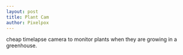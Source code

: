```yaml
---
layout: post
title: Plant Cam
author: Pixelpox
---
```


cheap timelapse camera to monitor plants when they are growing in a greenhouse.